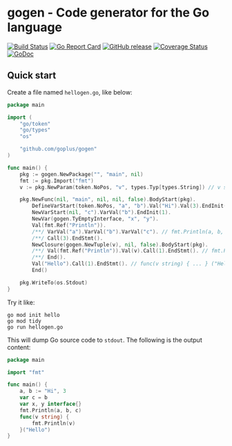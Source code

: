 gogen - Code generator for the Go language
========

[![Build Status](https://github.com/goplus/gogen/actions/workflows/go.yml/badge.svg)](https://github.com/goplus/gogen/actions/workflows/go.yml)
[![Go Report Card](https://goreportcard.com/badge/github.com/goplus/gogen)](https://goreportcard.com/report/github.com/goplus/gogen)
[![GitHub release](https://img.shields.io/github/v/tag/goplus/gogen.svg?label=release)](https://github.com/goplus/gogen/releases)
[![Coverage Status](https://codecov.io/gh/goplus/gogen/branch/main/graph/badge.svg)](https://codecov.io/gh/goplus/gogen)
[![GoDoc](https://pkg.go.dev/badge/github.com/goplus/gogen.svg)](https://pkg.go.dev/github.com/goplus/gogen)

## Quick start

Create a file named `hellogen.go`, like below:

```go
package main

import (
	"go/token"
	"go/types"
	"os"

	"github.com/goplus/gogen"
)

func main() {
	pkg := gogen.NewPackage("", "main", nil)
	fmt := pkg.Import("fmt")
	v := pkg.NewParam(token.NoPos, "v", types.Typ[types.String]) // v string

	pkg.NewFunc(nil, "main", nil, nil, false).BodyStart(pkg).
		DefineVarStart(token.NoPos, "a", "b").Val("Hi").Val(3).EndInit(2). // a, b := "Hi", 3
		NewVarStart(nil, "c").VarVal("b").EndInit(1).                      // var c = b
		NewVar(gogen.TyEmptyInterface, "x", "y").                            // var x, y interface{}
		Val(fmt.Ref("Println")).
		/**/ VarVal("a").VarVal("b").VarVal("c"). // fmt.Println(a, b, c)
		/**/ Call(3).EndStmt().
		NewClosure(gogen.NewTuple(v), nil, false).BodyStart(pkg).
		/**/ Val(fmt.Ref("Println")).Val(v).Call(1).EndStmt(). // fmt.Println(v)
		/**/ End().
		Val("Hello").Call(1).EndStmt(). // func(v string) { ... } ("Hello")
		End()

	pkg.WriteTo(os.Stdout)
}
```

Try it like:

```shell
go mod init hello
go mod tidy
go run hellogen.go
```

This will dump Go source code to `stdout`. The following is the output content:

```go
package main

import "fmt"

func main() {
	a, b := "Hi", 3
	var c = b
	var x, y interface{}
	fmt.Println(a, b, c)
	func(v string) {
		fmt.Println(v)
	}("Hello")
}
```
